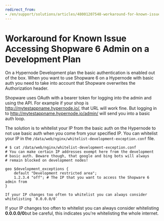 ```yaml
---
redirect_from:
- /en/support/solutions/articles/48001207548-workaround-for-known-issue-accessing-shopware-6-admin-on-a-development-plan/
---
```


<!-- source: https://support.hypernode.com/en/support/solutions/articles/48001207548-workaround-for-known-issue-accessing-shopware-6-admin-on-a-development-plan/ -->

# Workaround for Known Issue Accessing Shopware 6 Admin on a Development Plan

On a Hypernode Development plan the basic authentication is enabled out of the box. When you want to use Shopware 6 on a Hypernode with basic auth you need to take into account that Shopware overwrites the Authorization header.

Shopware uses OAuth with a bearer token for logging into the admin and using the API. For example if your shop is <http://mytestappname.hypernode.io/>, that URL will work fine. But logging in to <http://mytestappname.hypernode.io/admin/> will send you into a basic auth loop.

The solution is to whitelist your IP from the basic auth on the Hypernode to not use basic auth when you come from your specified IP. You can whitelist your IP in the `/data/web/nginx/whitelist-development-exception.conf` file.

```nginx
# $ cat /data/web/nginx/whitelist-development-exception.conf
# You can make certain IP addresses exempt here from the development
# basic auth. Beware though, that google and bing bots will always
# remain blocked on development nodes!

geo $development_exceptions {
    default "Development restricted area";
    1.2.3.4 "off"; # The IP that you want to access the Shopware 6 admin from
}

If your IP changes too often to whitelist you can always consider whitelisting `0.0.0.0/0`
```

If your IP changes too often to whitelist you can always consider whitelisting **0.0.0.0/0**but be careful, this indicates you're whitelisting the whole internet.
